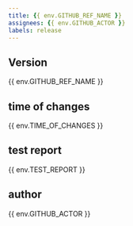 ```yaml
---
title: {{ env.GITHUB_REF_NAME }}
assignees: {{ env.GITHUB_ACTOR }}
labels: release
---
```


## Version
{{ env.GITHUB_REF_NAME }}

## time of changes
{{ env.TIME_OF_CHANGES }}

## test report
{{ env.TEST_REPORT }}

## author
{{ env.GITHUB_ACTOR }}
